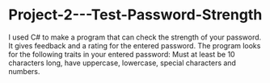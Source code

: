 # Project-2---Test-Password-Strength
I used C#  to make a program that can check the strength of your password. It gives feedback and a rating for the entered password. The program looks for the following traits in your entered password: Must at least be 10 characters long, have uppercase, lowercase, special characters and numbers.
